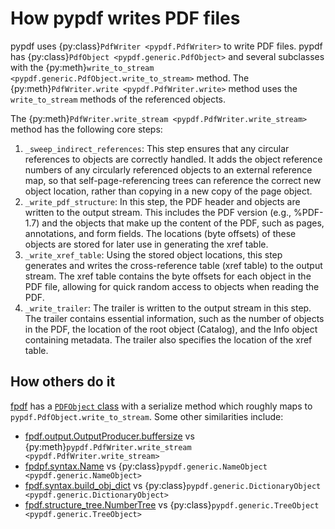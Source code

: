 # How pypdf writes PDF files

pypdf uses {py:class}`PdfWriter <pypdf.PdfWriter>` to write PDF files. pypdf has
{py:class}`PdfObject <pypdf.generic.PdfObject>` and several subclasses with the
{py:meth}`write_to_stream <pypdf.generic.PdfObject.write_to_stream>` method.
The {py:meth}`PdfWriter.write <pypdf.PdfWriter.write>` method uses the
`write_to_stream` methods of the referenced objects.

The {py:meth}`PdfWriter.write_stream <pypdf.PdfWriter.write_stream>` method
has the following core steps:

1. `_sweep_indirect_references`: This step ensures that any circular references
   to objects are correctly handled. It adds the object reference numbers of any
   circularly referenced objects to an external reference map, so that
   self-page-referencing trees can reference the correct new object location,
   rather than copying in a new copy of the page object.
2. `_write_pdf_structure`: In this step, the PDF header and objects are written
   to the output stream. This includes the PDF version (e.g., %PDF-1.7) and the
   objects that make up the content of the PDF, such as pages, annotations, and
   form fields. The locations (byte offsets) of these objects are stored for
   later use in generating the xref table.
3. `_write_xref_table`: Using the stored object locations, this step generates
   and writes the cross-reference table (xref table) to the output stream. The
   xref table contains the byte offsets for each object in the PDF file,
   allowing for quick random access to objects when reading the PDF.
4. `_write_trailer`: The trailer is written to the output stream in this step.
   The trailer contains essential information, such as the number of objects in
   the PDF, the location of the root object (Catalog), and the Info object
   containing metadata. The trailer also specifies the location of the xref
   table.


## How others do it

[fpdf](https://pypi.org/project/fpdf2/) has a [`PDFObject` class](https://github.com/PyFPDF/fpdf2/blob/master/fpdf/syntax.py)
with a serialize method which roughly maps to `pypdf.PdfObject.write_to_stream`.
Some other similarities include:

* [fpdf.output.OutputProducer.buffersize](https://github.com/PyFPDF/fpdf2/blob/master/fpdf/output.py#L370-L485) vs {py:meth}`pypdf.PdfWriter.write_stream <pypdf.PdfWriter.write_stream>`
* [fpdpf.syntax.Name](https://github.com/PyFPDF/fpdf2/blob/master/fpdf/syntax.py#L124) vs {py:class}`pypdf.generic.NameObject <pypdf.generic.NameObject>`
* [fpdf.syntax.build_obj_dict](https://github.com/PyFPDF/fpdf2/blob/master/fpdf/syntax.py#L222) vs {py:class}`pypdf.generic.DictionaryObject <pypdf.generic.DictionaryObject>`
* [fpdf.structure_tree.NumberTree](https://github.com/PyFPDF/fpdf2/blob/master/fpdf/structure_tree.py#L17) vs
 {py:class}`pypdf.generic.TreeObject <pypdf.generic.TreeObject>`

